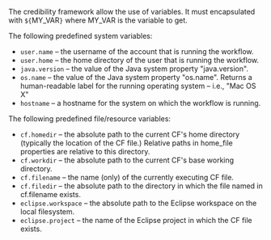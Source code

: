 The credibility framework allow the use of variables. It must encapsulated with `${`MY_VAR`}` where MY_VAR is the variable to get.

The following predefined system variables:

* `user.name` – the username of the account that is running the workflow.
* `user.home` – the home directory of the user that is running the workflow.
* `java.version` – the value of the Java system property "java.version".
* `os.name` – the value of the Java system property "os.name". Returns a human-readable label for the running operating system – i.e., "Mac OS X"
* `hostname` – a hostname for the system on which the workflow is running.

The following predefined file/resource variables:

* `cf.homedir` – the absolute path to the current CF's home directory (typically the location of the CF file.) Relative paths in home_file properties are relative to this directory.
* `cf.workdir` – the absolute path to the current CF's base working directory.
* `cf.filename` – the name (only) of the currently executing CF file.
* `cf.filedir` – the absolute path to the directory in which the file named in cf.filename exists.
* `eclipse.workspace` – the absolute path to the Eclipse workspace on the local filesystem.
* `eclipse.project` – the name of the Eclipse project in which the CF file exists.